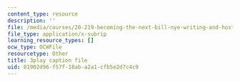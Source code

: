 ```yaml
---
content_type: resource
description: ''
file: /media/courses/20-219-becoming-the-next-bill-nye-writing-and-hosting-the-educational-show-january-iap-2015/81902d96f57f18aba2a1cfb5e2d7c4c9_VQi6t2NfWig.srt
file_type: application/x-subrip
learning_resource_types: []
ocw_type: OCWFile
resourcetype: Other
title: 3play caption file
uid: 81902d96-f57f-18ab-a2a1-cfb5e2d7c4c9
---
```

